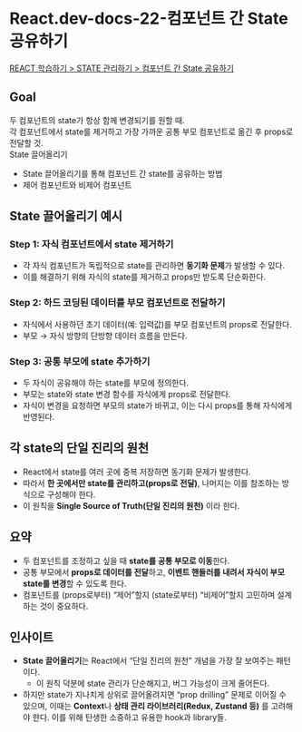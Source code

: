 # React.dev-docs-22-컴포넌트 간 State 공유하기

[REACT 학습하기 > STATE 관리하기 > 컴포넌트 간 State 공유하기](https://ko.react.dev/learn/sharing-state-between-components)

## Goal

두 컴포넌트의 state가 항상 함께 변경되기를 원할 때.  
각 컴포넌트에서 state를 제거하고 가장 가까운 공통 부모 컴포넌트로 옮긴 후 props로 전달할 것.  
State 끌어올리기

- State 끌어올리기를 통해 컴포넌트 간 state를 공유하는 방법
- 제어 컴포넌트와 비제어 컴포넌트

## State 끌어올리기 예시

### Step 1: 자식 컴포넌트에서 state 제거하기

- 각 자식 컴포넌트가 독립적으로 state를 관리하면 **동기화 문제**가 발생할 수 있다.
- 이를 해결하기 위해 자식의 state를 제거하고 props만 받도록 단순화한다.

### Step 2: 하드 코딩된 데이터를 부모 컴포넌트로 전달하기

- 자식에서 사용하던 초기 데이터(예: 입력값)를 부모 컴포넌트의 props로 전달한다.
- 부모 → 자식 방향의 단방향 데이터 흐름을 만든다.

### Step 3: 공통 부모에 state 추가하기

- 두 자식이 공유해야 하는 state를 부모에 정의한다.
- 부모는 state와 state 변경 함수를 자식에게 props로 전달한다.
- 자식이 변경을 요청하면 부모의 state가 바뀌고, 이는 다시 props를 통해 자식에게 반영된다.

## 각 state의 단일 진리의 원천

- React에서 state를 여러 곳에 중복 저장하면 동기화 문제가 발생한다.
- 따라서 **한 곳에서만 state를 관리하고(props로 전달)**, 나머지는 이를 참조하는 방식으로 구성해야 한다.
- 이 원칙을 **Single Source of Truth(단일 진리의 원천)** 이라 한다.

## 요약

- 두 컴포넌트를 조정하고 싶을 때 **state를 공통 부모로 이동**한다.
- 공통 부모에서 **props로 데이터를 전달**하고, **이벤트 핸들러를 내려서 자식이 부모 state를 변경**할 수 있도록 한다.
- 컴포넌트를 (props로부터) “제어”할지 (state로부터) “비제어”할지 고민하며 설계하는 것이 중요하다.

## 인사이트

- **State 끌어올리기**는 React에서 “단일 진리의 원천” 개념을 가장 잘 보여주는 패턴이다.
  - 이 원칙 덕분에 state 관리가 단순해지고, 버그 가능성이 크게 줄어든다.
- 하지만 state가 지나치게 상위로 끌어올려지면 “prop drilling” 문제로 이어질 수 있으며, 이때는 **Context**나 **상태 관리 라이브러리(Redux, Zustand 등)** 를 고려해야 한다. 이를 위해 탄생한 소중하고 유용한 hook과 library들.
